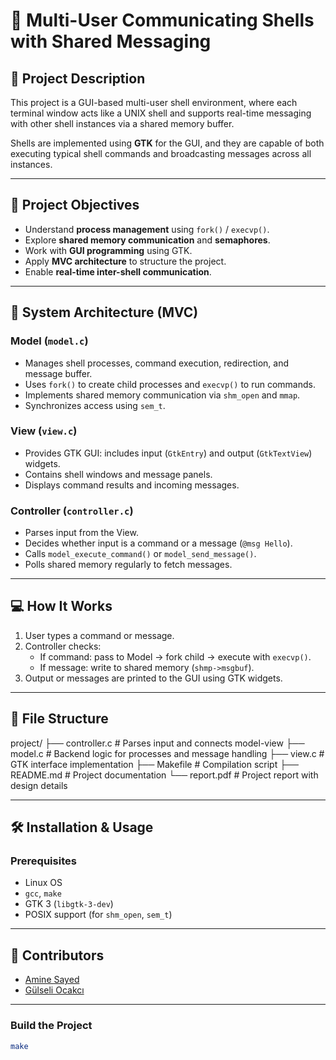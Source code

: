 # 🐚 Multi-User Communicating Shells with Shared Messaging

## 📌 Project Description

This project is a GUI-based multi-user shell environment, where each terminal window acts like a UNIX shell and supports real-time messaging with other shell instances via a shared memory buffer.

Shells are implemented using **GTK** for the GUI, and they are capable of both executing typical shell commands and broadcasting messages across all instances.

---

## 🎯 Project Objectives

- Understand **process management** using `fork()` / `execvp()`.
- Explore **shared memory communication** and **semaphores**.
- Work with **GUI programming** using GTK.
- Apply **MVC architecture** to structure the project.
- Enable **real-time inter-shell communication**.

---

## 🧠 System Architecture (MVC)

### Model (`model.c`)

- Manages shell processes, command execution, redirection, and message buffer.
- Uses `fork()` to create child processes and `execvp()` to run commands.
- Implements shared memory communication via `shm_open` and `mmap`.
- Synchronizes access using `sem_t`.

### View (`view.c`)

- Provides GTK GUI: includes input (`GtkEntry`) and output (`GtkTextView`) widgets.
- Contains shell windows and message panels.
- Displays command results and incoming messages.

### Controller (`controller.c`)

- Parses input from the View.
- Decides whether input is a command or a message (`@msg Hello`).
- Calls `model_execute_command()` or `model_send_message()`.
- Polls shared memory regularly to fetch messages.

---

## 💻 How It Works

1. User types a command or message.
2. Controller checks:
    - If command: pass to Model → fork child → execute with `execvp()`.
    - If message: write to shared memory (`shmp->msgbuf`).
3. Output or messages are printed to the GUI using GTK widgets.

---

## 📁 File Structure

project/ ├── controller.c # Parses input and connects model-view ├── model.c # Backend logic for processes and message handling ├── view.c # GTK interface implementation ├── Makefile # Compilation script ├── README.md # Project documentation └── report.pdf # Project report with design details

---

## 🛠️ Installation & Usage

### Prerequisites

- Linux OS
- `gcc`, `make`
- GTK 3 (`libgtk-3-dev`)
- POSIX support (for `shm_open`, `sem_t`)

---

## 👥 Contributors

- [Amine Sayed](https://github.com/Amine86s)
- [Gülseli Ocakcı](https://github.com/gulseliocakci)

---

### Build the Project

```bash
make